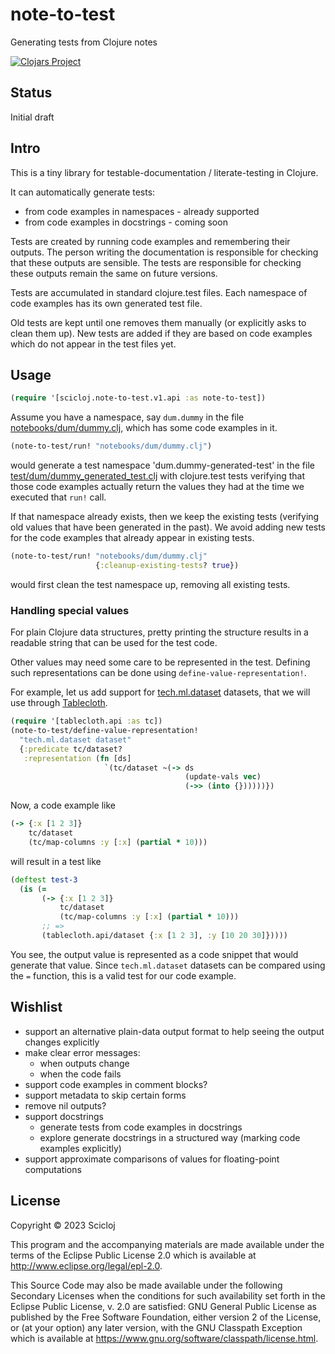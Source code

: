 # note-to-test

Generating tests from Clojure notes

[![Clojars Project](https://img.shields.io/clojars/v/org.scicloj/note-to-test.svg)](https://clojars.org/org.scicloj/note-to-test)

## Status
Initial draft

## Intro

This is a tiny library for testable-documentation / literate-testing in Clojure.

It can automatically generate tests:
- from code examples in namespaces - already supported
- from code examples in docstrings - coming soon

Tests are created by running code examples and remembering their outputs. The person writing the documentation is responsible for checking that these outputs are sensible. The tests are responsible for checking these outputs remain the same on future versions.

Tests are accumulated in standard clojure.test files. Each namespace of code examples has its own generated test file.

Old tests are kept until one removes them manually (or explicitly asks to clean them up). New tests are added if they are based on code examples which do not appear in the test files yet.

## Usage

```clj
(require '[scicloj.note-to-test.v1.api :as note-to-test])
```

Assume you have a namespace, say `dum.dummy` in the file [notebooks/dum/dummy.clj](notebooks/dum/dummy.clj), which has some code examples in it.

```clj
(note-to-test/run! "notebooks/dum/dummy.clj")
```
would generate a test namespace 'dum.dummy-generated-test' in the file [test/dum/dummy_generated_test.clj](test/dum/dummy_generated_test.clj) with clojure.test tests verifying that those code examples actually return the values they had at the time we executed that `run!` call.

If that namespace already exists, then we keep the existing tests (verifying old values that have been generated in the past). We avoid adding new tests for the code examples that already appear in existing tests.

```clj
(note-to-test/run! "notebooks/dum/dummy.clj"
                   {:cleanup-existing-tests? true})
```
would first clean the test namespace up, removing all existing tests.

### Handling special values

For plain Clojure data structures, pretty printing the structure results in a readable string that can be used for the test code.

Other values may need some care to be represented in the test. Defining such representations can be done using `define-value-representation!`.

For example, let us add support for [tech.ml.dataset](https://github.com/techascent/tech.ml.dataset) datasets, that we will use through [Tablecloth](https://scicloj.github.io/tablecloth/).

```clj
(require '[tablecloth.api :as tc])
(note-to-test/define-value-representation!
  "tech.ml.dataset dataset"
  {:predicate tc/dataset?
   :representation (fn [ds]
                     `(tc/dataset ~(-> ds
                                       (update-vals vec)
                                       (->> (into {})))))})
```

Now, a code example like
```clj
(-> {:x [1 2 3]}
    tc/dataset
    (tc/map-columns :y [:x] (partial * 10)))
```
will result in a test like
```clj
(deftest test-3
  (is (=
       (-> {:x [1 2 3]}
           tc/dataset
           (tc/map-columns :y [:x] (partial * 10)))
       ;; =>
       (tablecloth.api/dataset {:x [1 2 3], :y [10 20 30]}))))
```

You see, the output value is represented as a code snippet that would generate that value. Since `tech.ml.dataset` datasets can be compared using the `=` function, this is a valid test for our code example.

## Wishlist
- support an alternative plain-data output format to help seeing the output changes explicitly
- make clear error messages:
  - when outputs change
  - when the code fails
- support code examples in comment blocks?
- support metadata to skip certain forms
- remove nil outputs?
- support docstrings
  - generate tests from code examples in docstrings
  - explore generate docstrings in a structured way (marking code examples explicitly)
- support approximate comparisons of values for floating-point computations

## License

Copyright © 2023 Scicloj

This program and the accompanying materials are made available under the
terms of the Eclipse Public License 2.0 which is available at
http://www.eclipse.org/legal/epl-2.0.

This Source Code may also be made available under the following Secondary
Licenses when the conditions for such availability set forth in the Eclipse
Public License, v. 2.0 are satisfied: GNU General Public License as published by
the Free Software Foundation, either version 2 of the License, or (at your
option) any later version, with the GNU Classpath Exception which is available
at https://www.gnu.org/software/classpath/license.html.
